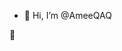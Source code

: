 - 👋 Hi, I’m @AmeeQAQ

👻

<!---
AmeeQAQ/AmeeQAQ is a ✨ special ✨ repository because its `README.md` (this file) appears on your GitHub profile.
You can click the Preview link to take a look at your changes.
--->
